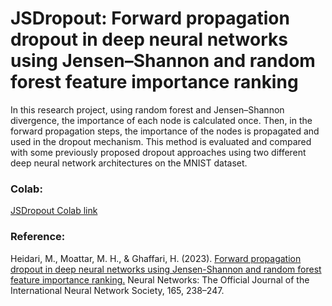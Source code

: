 # JSDropout: Forward propagation dropout in deep neural networks using Jensen–Shannon and random forest feature importance ranking
In this research project, using random forest and Jensen–Shannon divergence, the importance of each node is calculated once. Then, in the forward propagation steps, the importance of the nodes is propagated and used in the dropout mechanism. This method is evaluated and compared with some previously proposed dropout approaches using two different deep neural network architectures on the MNIST dataset. 
 
### Colab:
[JSDropout Colab link](https://colab.research.google.com/drive/1-M6MxMV3LB9BXR06O1rYAJf2RC7EM89K?usp=sharing)

### Reference:
Heidari, M., Moattar, M. H., & Ghaffari, H. (2023). [Forward propagation dropout in deep neural networks using Jensen-Shannon and random forest feature importance ranking.](https://doi.org/10.1016/j.neunet.2023.05.044) Neural Networks: The Official Journal of the International Neural Network Society, 165, 238–247. 

